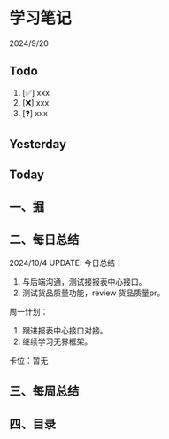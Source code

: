 # 学习笔记

2024/9/20

## Todo

1. [✅] xxx
2. [❌] xxx
3. [❓] xxx

## Yesterday

## Today

## 一、掘

## 二、每日总结

2024/10/4 UPDATE:
今日总结：

1. 与后端沟通，测试接报表中心接口。
2. 测试货品质量功能，review 货品质量pr。

周一计划：

1. 跟进报表中心接口对接。
2. 继续学习无界框架。

卡位：暂无

## 三、每周总结

## 四、目录
